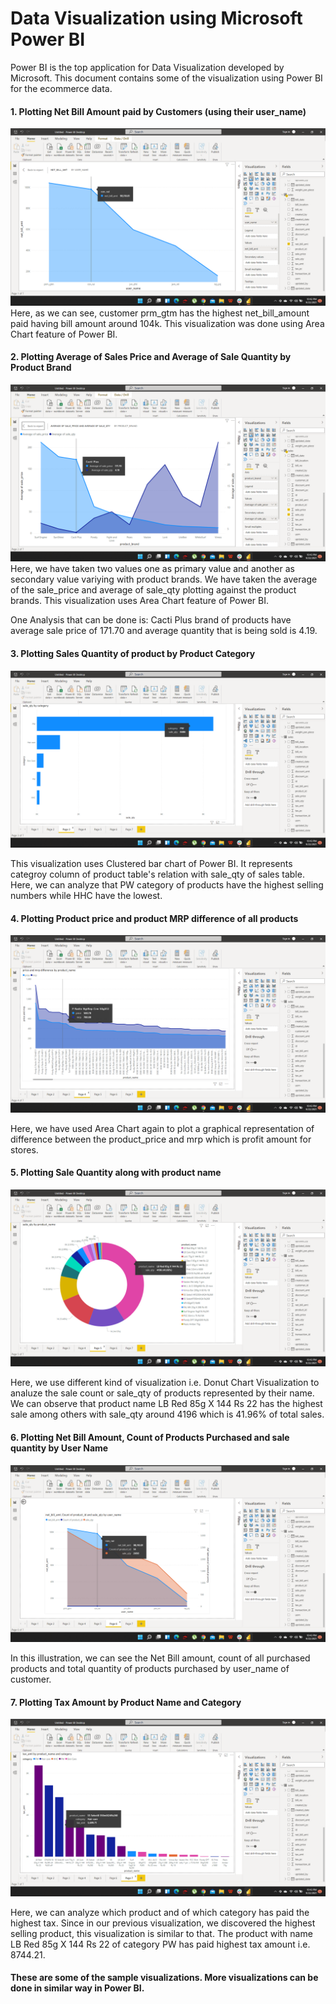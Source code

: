 # Data Visualization using Microsoft Power BI
Power BI is the top application for Data Visualization developed by Microsoft. This document contains some of the visualization using Power BI for the ecommerce data.


#### 1. Plotting Net Bill Amount paid by Customers (using their user_name)

![Screenshot1](s1.png)
Here, as we can see, customer prm_gtm has the highest net_bill_amount paid having bill amount around 104k. This visualization was done using Area Chart feature of Power BI.

#### 2. Plotting Average of Sales Price and Average of Sale Quantity by Product Brand

![Screenshot2](s2.png)
Here, we have taken two values one as primary value and another as secondary value variying with product brands. We have taken the average of the sale_price and average of sale_qty plotting against the product brands. This visualization uses Area Chart feature of Power BI. 

One Analysis that can be done is: Cacti Plus brand of products have average sale price of 171.70 and average quantity that is being sold is 4.19.  

#### 3. Plotting Sales Quantity of product by Product Category

![Screenshot3](s3.png)

This visualization uses Clustered bar chart of Power BI. It represents categroy column of product table's relation with sale_qty of sales table. Here, we can analyze that PW category of products have the highest selling numbers while HHC have the lowest.

#### 4. Plotting Product price and product MRP difference of all products

![Screenshot4](s4.png)

Here, we have used Area Chart again to plot a graphical representation of difference between the product_price and mrp which is profit amount for stores. 

#### 5. Plotting Sale Quantity along with product name 

![Screenshot6](s5.png)

Here, we use different kind of visualization i.e. Donut Chart Visualization to analuze the sale count or sale_qty of products represented by their name. We can observe that product name LB Red 85g X 144 Rs 22 has the highest sale among others with sale_qty around 4196 which is 41.96% of total sales. 

#### 6. Plotting Net Bill Amount, Count of Products Purchased and sale quantity by User Name

![Screenshot6](s6.png)

In this illustration, we can see the Net Bill amount, count of all purchased products and total quantity of products purchased by user_name of customer. 

#### 7. Plotting Tax Amount by Product Name and Category

![Screenshot7](s7.png)

Here, we can analyze which product and of which category has paid the highest tax. Since in our previous visualization, we discovered the highest selling product, this visualization is similar to that. The product with name LB Red 85g X 144 Rs 22 of category PW has paid highest tax amount i.e. 8744.21. 

#### These are some of the sample visualizations. More visualizations can be done in similar way in Power BI.